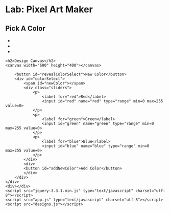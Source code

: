 <!DOCTYPE html>
<html>
<head>
    <title>Pixel Art Maker!</title>
    <link rel="stylesheet" href="https://fonts.googleapis.com/css?family=Monoton">
    <link rel="stylesheet" href="style.css">

</head>
<body>
    <h1>Lab: Pixel Art Maker</h1>
   <!--  <h2>Choose Grid Size</h2>
    <form id="sizePicker">
        Grid Height:
        <input type="number" id="inputHeight" name="height" min="1" value="1">
        Grid Width:
        <input type="number" id="inputWeight" name="width" min="1" value="1">
        <input type="submit">
    </form> -->
    <h2>Pick A Color</h2>
    <div class="controls">
        <ul>
            <li class="red selected"></li>
            <li class="blue"></li>
            <li class="yellow"></li>
        </ul>

    <h2>Design Canvas</h2>
    <canvas width="600" height="400"></canvas>
    
        <button id="revealColorSelect">New Color</button>
        <div id="colorSelect">
            <span id="newColor"></span>
            <div class="sliders">
                <p>
                    <label for="red">Red</label>
                    <input id="red" name="red" type="range" min=0 max=255 value=0>
                </p>
                <p>
                    <label for="green">Green</label>
                    <input id="green" name="green" type="range" min=0 max=255 value=0>
                </p>
                <p>
                    <label for="blue">Blue</label>
                    <input id="blue" name="blue" type="range" min=0 max=255 value=0>
                </p>
            </div>
            <div>
            <button id="addNewColor">Add Color</button>
            </div>
        </div>
    </div>
    <div></div>
    <script src="jquery-3.3.1.min.js" type="text/javascript" charset="utf-8"></script>
    <script src="app.js" type="text/javascript" charset="utf-8"></script>
    <script src="designs.js"></script>
</body>
</html>
